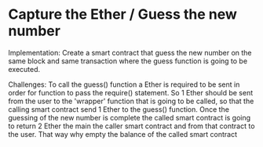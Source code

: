 # Capture the Ether / Guess the new number

Implementation:
Create a smart contract that guess the new number on the same block and same transaction where the
guess function is going to be executed.

Challenges:
To call the guess() function a Ether is required to be sent in order for function to pass the require() statement.
So 1 Ether should be sent from the user to the 'wrapper' function that is going to be called, so that the calling smart contract
send 1 Ether to the guess() function. Once the guessing of the new number is complete the called smart contract is going to return 2 Ether
the main the caller smart contract and from that contract to the user. That way why empty the balance of the called smart contract
